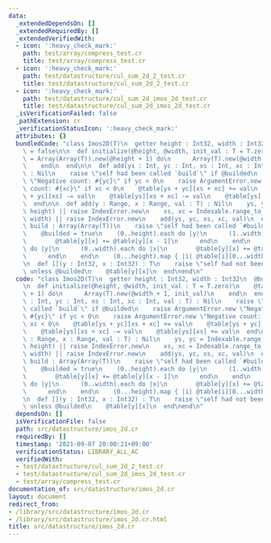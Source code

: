 ```yaml
---
data:
  _extendedDependsOn: []
  _extendedRequiredBy: []
  _extendedVerifiedWith:
  - icon: ':heavy_check_mark:'
    path: test/array/compress_test.cr
    title: test/array/compress_test.cr
  - icon: ':heavy_check_mark:'
    path: test/datastructure/cul_sum_2d_2_test.cr
    title: test/datastructure/cul_sum_2d_2_test.cr
  - icon: ':heavy_check_mark:'
    path: test/datastructure/cul_sum_2d_imos_2d_test.cr
    title: test/datastructure/cul_sum_2d_imos_2d_test.cr
  _isVerificationFailed: false
  _pathExtension: cr
  _verificationStatusIcon: ':heavy_check_mark:'
  attributes: {}
  bundledCode: "class Imos2D(T)\n  getter height : Int32, width : Int32\n  @builded\
    \ = false\n\n  def initialize(@height, @width, init_val : T = T.zero)\n    @table\
    \ = Array(Array(T)).new(@height + 1) do\n      Array(T).new(@width + 1, init_val)\n\
    \    end\n  end\n\n  def add(ys : Int, yc : Int, xs : Int, xc : Int, val : T)\
    \ : Nil\n    raise \"self had been called `build`\" if @builded\n    raise ArgumentError.new\
    \ \"Negative count: #{yc}\" if yc < 0\n    raise ArgumentError.new \"Negative\
    \ count: #{xc}\" if xc < 0\n    @table[ys + yc][xs + xc] += val\n    @table[ys\
    \ + yc][xs] -= val\n    @table[ys][xs + xc] -= val\n    @table[ys][xs] += val\n\
    \  end\n\n  def add(y : Range, x : Range, val : T) : Nil\n    ys, yc = Indexable.range_to_index_and_count(y,\
    \ height) || raise IndexError.new\n    xs, xc = Indexable.range_to_index_and_count(x,\
    \ width) || raise IndexError.new\n    add(ys, yc, xs, xc, val)\n  end\n\n  def\
    \ build : Array(Array(T))\n    raise \"self had been called `#build`\" if @builded\n\
    \    @builded = true\n    (0..height).each do |y|\n      (1..width).each do |x|\n\
    \        @table[y][x] += @table[y][x - 1]\n      end\n    end\n    (1..height).each\
    \ do |y|\n      (0..width).each do |x|\n        @table[y][x] += @table[y - 1][x]\n\
    \      end\n    end\n    (0...height).map { |i| @table[i][0...width] }\n  end\n\
    \n  def [](y : Int32, x : Int32) : T\n    raise \"self had not been called `#build`\"\
    \ unless @builded\n    @table[y][x]\n  end\nend\n"
  code: "class Imos2D(T)\n  getter height : Int32, width : Int32\n  @builded = false\n\
    \n  def initialize(@height, @width, init_val : T = T.zero)\n    @table = Array(Array(T)).new(@height\
    \ + 1) do\n      Array(T).new(@width + 1, init_val)\n    end\n  end\n\n  def add(ys\
    \ : Int, yc : Int, xs : Int, xc : Int, val : T) : Nil\n    raise \"self had been\
    \ called `build`\" if @builded\n    raise ArgumentError.new \"Negative count:\
    \ #{yc}\" if yc < 0\n    raise ArgumentError.new \"Negative count: #{xc}\" if\
    \ xc < 0\n    @table[ys + yc][xs + xc] += val\n    @table[ys + yc][xs] -= val\n\
    \    @table[ys][xs + xc] -= val\n    @table[ys][xs] += val\n  end\n\n  def add(y\
    \ : Range, x : Range, val : T) : Nil\n    ys, yc = Indexable.range_to_index_and_count(y,\
    \ height) || raise IndexError.new\n    xs, xc = Indexable.range_to_index_and_count(x,\
    \ width) || raise IndexError.new\n    add(ys, yc, xs, xc, val)\n  end\n\n  def\
    \ build : Array(Array(T))\n    raise \"self had been called `#build`\" if @builded\n\
    \    @builded = true\n    (0..height).each do |y|\n      (1..width).each do |x|\n\
    \        @table[y][x] += @table[y][x - 1]\n      end\n    end\n    (1..height).each\
    \ do |y|\n      (0..width).each do |x|\n        @table[y][x] += @table[y - 1][x]\n\
    \      end\n    end\n    (0...height).map { |i| @table[i][0...width] }\n  end\n\
    \n  def [](y : Int32, x : Int32) : T\n    raise \"self had not been called `#build`\"\
    \ unless @builded\n    @table[y][x]\n  end\nend\n"
  dependsOn: []
  isVerificationFile: false
  path: src/datastructure/imos_2d.cr
  requiredBy: []
  timestamp: '2021-09-07 20:00:21+09:00'
  verificationStatus: LIBRARY_ALL_AC
  verifiedWith:
  - test/datastructure/cul_sum_2d_2_test.cr
  - test/datastructure/cul_sum_2d_imos_2d_test.cr
  - test/array/compress_test.cr
documentation_of: src/datastructure/imos_2d.cr
layout: document
redirect_from:
- /library/src/datastructure/imos_2d.cr
- /library/src/datastructure/imos_2d.cr.html
title: src/datastructure/imos_2d.cr
---
```

